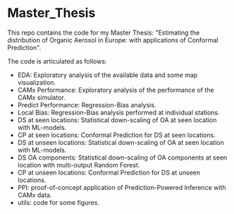 # Master_Thesis
This repo contains the code for my Master Thesis: "Estimating the distribution of Organic Aerosol in Europe: with applications of Conformal Prediction".

The code is articulated as follows:

- EDA: Exploratory analysis of the available data and some map visualization.
- CAMx Performance: Exploratory analysis of the performance of the CAMx simulator.
- Predict Performance: Regression-Bias analysis.
- Local Bias: Regression-Bias analysis performed at individual stations.
- DS at seen locations: Statistical down-scaling of OA at seen location with ML-models.
- CP at seen locations: Conformal Prediction for DS at seen locations.
- DS at unseen locations: Statistical down-scaling of OA at seen location with ML-models.
- DS OA components: Statistical down-scaling of OA components at seen location with multi-output Random Forest.
- CP at unseen locations: Conformal Prediction for DS at unseen locations.
- PPI: proof-of-concept application of Prediction-Powered Inference with CAMx data.
- utils: code for some figures.


